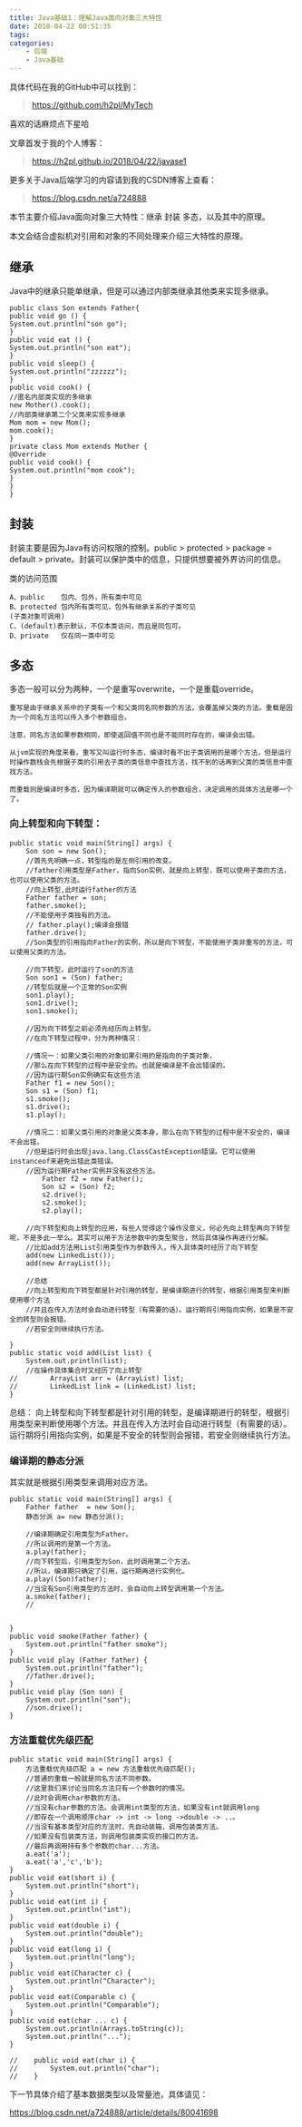 ```yaml
---
title: Java基础1：理解Java面向对象三大特性
date: 2018-04-22 00:51:35
tags:
categories:
	- 后端
	- Java基础
---
```



具体代码在我的GitHub中可以找到：
> https://github.com/h2pl/MyTech

喜欢的话麻烦点下星哈

文章首发于我的个人博客：
> https://h2pl.github.io/2018/04/22/javase1

更多关于Java后端学习的内容请到我的CSDN博客上查看：
> https://blog.csdn.net/a724888

本节主要介绍Java面向对象三大特性：继承 封装 多态，以及其中的原理。

本文会结合虚拟机对引用和对象的不同处理来介绍三大特性的原理。

<!-- more -->

## 继承

Java中的继承只能单继承，但是可以通过内部类继承其他类来实现多继承。


    public class Son extends Father{
    public void go () {
    System.out.println("son go");
    }
    public void eat () {
    System.out.println("son eat");
    }
    public void sleep() {
    System.out.println("zzzzzz");
    }
    public void cook() {
    //匿名内部类实现的多继承
    new Mother().cook();
    //内部类继承第二个父类来实现多继承
    Mom mom = new Mom();
    mom.cook();
    }
    private class Mom extends Mother {
    @Override
    public void cook() {
    System.out.println("mom cook");
    }
    }
    }


## 封装

封装主要是因为Java有访问权限的控制。public > protected > package = default > private。封装可以保护类中的信息，只提供想要被外界访问的信息。

类的访问范围
	
 	A、public	包内、包外，所有类中可见
	B、protected	包内所有类可见，包外有继承关系的子类可见
	(子类对象可调用)
	C、(default)表示默认，不仅本类访问，而且是同包可。
	D、private	仅在同一类中可见 

## 多态

多态一般可以分为两种，一个是重写overwrite，一个是重载override。

    重写是由于继承关系中的子类有一个和父类同名同参数的方法，会覆盖掉父类的方法。重载是因为一个同名方法可以传入多个参数组合。
    
    注意，同名方法如果参数相同，即使返回值不同也是不能同时存在的，编译会出错。
    
    从jvm实现的角度来看，重写又叫运行时多态，编译时看不出子类调用的是哪个方法，但是运行时操作数栈会先根据子类的引用去子类的类信息中查找方法，找不到的话再到父类的类信息中查找方法。

    而重载则是编译时多态，因为编译期就可以确定传入的参数组合，决定调用的具体方法是哪一个了。
    

### 向上转型和向下转型：

	public static void main(String[] args) {
        Son son = new Son();
        //首先先明确一点，转型指的是左侧引用的改变。
        //father引用类型是Father，指向Son实例，就是向上转型，既可以使用子类的方法，也可以使用父类的方法。
        //向上转型,此时运行father的方法
        Father father = son;
        father.smoke();
        //不能使用子类独有的方法。
        // father.play();编译会报错
        father.drive();
        //Son类型的引用指向Father的实例，所以是向下转型，不能使用子类非重写的方法，可以使用父类的方法。

        //向下转型，此时运行了son的方法
        Son son1 = (Son) father;
        //转型后就是一个正常的Son实例
        son1.play();
        son1.drive();
        son1.smoke();
        
        //因为向下转型之前必须先经历向上转型。
		//在向下转型过程中，分为两种情况：

		//情况一：如果父类引用的对象如果引用的是指向的子类对象，
		//那么在向下转型的过程中是安全的。也就是编译是不会出错误的。
        //因为运行期Son实例确实有这些方法
        Father f1 = new Son();
        Son s1 = (Son) f1;
        s1.smoke();
        s1.drive();
        s1.play();

        //情况二：如果父类引用的对象是父类本身，那么在向下转型的过程中是不安全的，编译不会出错，
        //但是运行时会出现java.lang.ClassCastException错误。它可以使用instanceof来避免出错此类错误。
        //因为运行期Father实例并没有这些方法。
            Father f2 = new Father();
            Son s2 = (Son) f2;
            s2.drive();
            s2.smoke();
            s2.play();

        //向下转型和向上转型的应用，有些人觉得这个操作没意义，何必先向上转型再向下转型呢，不是多此一举么。其实可以用于方法参数中的类型聚合，然后具体操作再进行分解。
        //比如add方法用List引用类型作为参数传入，传入具体类时经历了向下转型
        add(new LinkedList());
        add(new ArrayList());

        //总结
        //向上转型和向下转型都是针对引用的转型，是编译期进行的转型，根据引用类型来判断使用哪个方法
        //并且在传入方法时会自动进行转型（有需要的话）。运行期将引用指向实例，如果是不安全的转型则会报错。
        //若安全则继续执行方法。

    }
    public static void add(List list) {
        System.out.println(list);
        //在操作具体集合时又经历了向上转型
	//        ArrayList arr = (ArrayList) list;
	//        LinkedList link = (LinkedList) list;
    }

总结：
向上转型和向下转型都是针对引用的转型，是编译期进行的转型，根据引用类型来判断使用哪个方法。并且在传入方法时会自动进行转型（有需要的话）。运行期将引用指向实例，如果是不安全的转型则会报错，若安全则继续执行方法。

### 编译期的静态分派

其实就是根据引用类型来调用对应方法。


	public static void main(String[] args) {
	    Father father  = new Son();
	    静态分派 a= new 静态分派();

	    //编译期确定引用类型为Father。
	    //所以调用的是第一个方法。
	    a.play(father);
	    //向下转型后，引用类型为Son，此时调用第二个方法。
	    //所以，编译期只确定了引用，运行期再进行实例化。
	    a.play((Son)father);
	    //当没有Son引用类型的方法时，会自动向上转型调用第一个方法。
	    a.smoke(father);
	    //
    

	}
	public void smoke(Father father) {
	    System.out.println("father smoke");
	}
	public void play (Father father) {
	    System.out.println("father");
	    //father.drive();
	}
	public void play (Son son) {
	    System.out.println("son");
	    //son.drive();
	}



### 方法重载优先级匹配


	public static void main(String[] args) {
        方法重载优先级匹配 a = new 方法重载优先级匹配();
        //普通的重载一般就是同名方法不同参数。
        //这里我们来讨论当同名方法只有一个参数时的情况。
        //此时会调用char参数的方法。
        //当没有char参数的方法。会调用int类型的方法，如果没有int就调用long
        //即存在一个调用顺序char -> int -> long ->double -> ..。
        //当没有基本类型对应的方法时，先自动装箱，调用包装类方法。
        //如果没有包装类方法，则调用包装类实现的接口的方法。
        //最后再调用持有多个参数的char...方法。
        a.eat('a');
        a.eat('a','c','b');
    }
    public void eat(short i) {
        System.out.println("short");
    }
    public void eat(int i) {
        System.out.println("int");
    }
    public void eat(double i) {
        System.out.println("double");
    }
    public void eat(long i) {
        System.out.println("long");
    }
    public void eat(Character c) {
        System.out.println("Character");
    }
    public void eat(Comparable c) {
        System.out.println("Comparable");
    }
    public void eat(char ... c) {
        System.out.println(Arrays.toString(c));
        System.out.println("...");
    }

	//    public void eat(char i) {
	//        System.out.println("char");
	//    }


下一节具体介绍了基本数据类型以及常量池，具体请见：

https://blog.csdn.net/a724888/article/details/80041698





